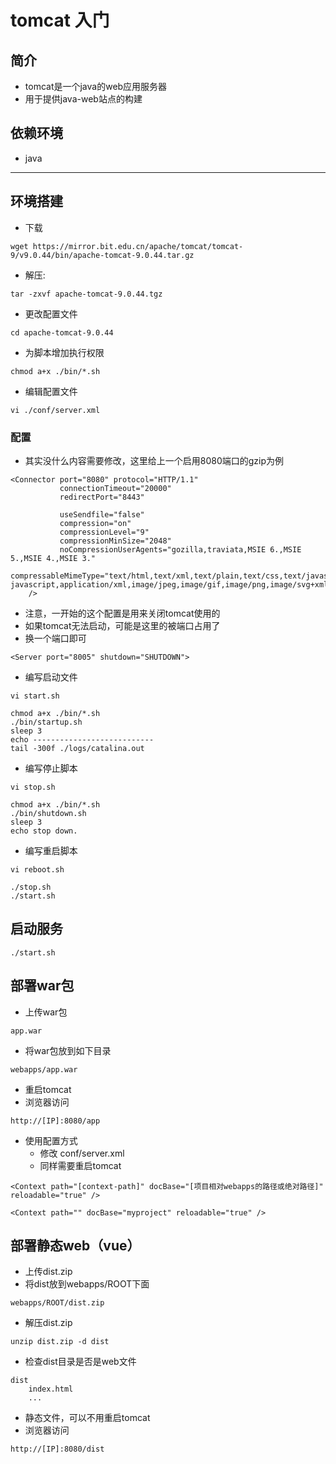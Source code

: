 # tomcat 入门

## 简介
- tomcat是一个java的web应用服务器
- 用于提供java-web站点的构建

## 依赖环境
- java

---
## 环境搭建
- 下载
```shell script
wget https://mirror.bit.edu.cn/apache/tomcat/tomcat-9/v9.0.44/bin/apache-tomcat-9.0.44.tar.gz
```
- 解压:
```shell script
tar -zxvf apache-tomcat-9.0.44.tgz
```
- 更改配置文件
```shell script
cd apache-tomcat-9.0.44
```
- 为脚本增加执行权限
```shell script
chmod a+x ./bin/*.sh
```
- 编辑配置文件
```shell script
vi ./conf/server.xml
```
### 配置
- 其实没什么内容需要修改，这里给上一个启用8080端口的gzip为例
```shell script
<Connector port="8080" protocol="HTTP/1.1"
           connectionTimeout="20000"
           redirectPort="8443"

           useSendfile="false"
           compression="on"
           compressionLevel="9"
           compressionMinSize="2048"
           noCompressionUserAgents="gozilla,traviata,MSIE 6.,MSIE 5.,MSIE 4.,MSIE 3."
           compressableMimeType="text/html,text/xml,text/plain,text/css,text/javascript,application/javascript,application/x-javascript,application/xml,image/jpeg,image/gif,image/png,image/svg+xml"
    />
```
- 注意，一开始的这个配置是用来关闭tomcat使用的
- 如果tomcat无法启动，可能是这里的被端口占用了
- 换一个端口即可
```shell script
<Server port="8005" shutdown="SHUTDOWN">
```
- 编写启动文件
```shell script
vi start.sh
```
```shell script
chmod a+x ./bin/*.sh
./bin/startup.sh
sleep 3
echo ---------------------------
tail -300f ./logs/catalina.out
```
- 编写停止脚本
```shell script
vi stop.sh
```
```shell script
chmod a+x ./bin/*.sh
./bin/shutdown.sh
sleep 3
echo stop down.
```
- 编写重启脚本
```shell script
vi reboot.sh
```
```shell script
./stop.sh
./start.sh
```

## 启动服务
```shell script
./start.sh
```

## 部署war包
- 上传war包
```shell script
app.war
```
- 将war包放到如下目录
```shell script
webapps/app.war
```
- 重启tomcat
- 浏览器访问
```shell script
http://[IP]:8080/app
```
- 使用配置方式
    - 修改 conf/server.xml
    - 同样需要重启tomcat
```shell script
<Context path="[context-path]" docBase="[项目相对webapps的路径或绝对路径]" reloadable="true" />

<Context path="" docBase="myproject" reloadable="true" />
```

## 部署静态web（vue）
- 上传dist.zip
- 将dist放到webapps/ROOT下面
```shell script
webapps/ROOT/dist.zip
```
- 解压dist.zip
```shell script
unzip dist.zip -d dist
```
- 检查dist目录是否是web文件
```shell script
dist
    index.html
    ...
```
- 静态文件，可以不用重启tomcat
- 浏览器访问
```shell script
http://[IP]:8080/dist
```


